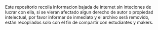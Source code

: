 Este repositorio recoila informacion bajada de internet sin inteciones de lucrar con ella, si se vieran afectado algun derecho de autor o propiedad intelectual, por favor informar de inmediato y el archivo será removido, están recopliados solo con el fin de compartir con estudiantes y makers.
